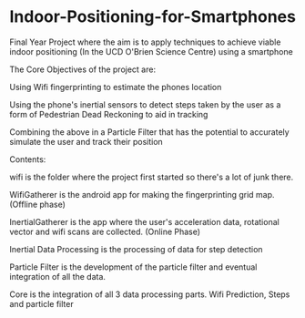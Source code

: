 # Indoor-Positioning-for-Smartphones
Final Year Project where the aim is to apply techniques to achieve viable indoor positioning (In the UCD O'Brien Science Centre) using a smartphone

The Core Objectives of the project are:

Using Wifi fingerprinting to estimate the phones location

Using the phone's inertial sensors to detect steps taken by the user as a form of Pedestrian Dead Reckoning to aid in tracking

Combining the above in a Particle Filter that has the potential to accurately simulate the user and track their position


Contents:

wifi is the folder where the project first started so there's a lot of junk there.

WifiGatherer is the android app for making the fingerprinting grid map.  (Offline phase)
  
InertialGatherer is the app where the user's acceleration data, rotational vector and wifi scans are collected. (Online Phase)
  
Inertial Data Processing is the processing of data for step detection

Particle Filter is the development of the particle filter and eventual integration of all the data.

Core is the integration of all 3 data processing parts. Wifi Prediction, Steps and particle filter
